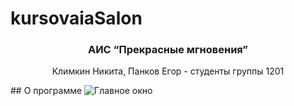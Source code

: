 # kursovaiaSalon
<h3 align="center">АИС “Прекрасные мгновения”</h3>
 <p align="center">
   Климкин Никита, Панков Егор - студенты группы 1201 </p>
## О программе
<a name="about-program"></a>

<img src="file:///E:/%D0%B4%D0%BD%D0%B4/20077.970.jpg" alt="Главное окно"/>

